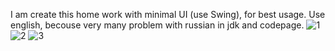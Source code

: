 I am create this home work with minimal UI (use Swing), for best usage. Use english, becouse very many problem with russian in jdk and codepage. 
![1](https://user-images.githubusercontent.com/87657613/197617801-15b8cab9-c161-43f0-a092-cbbcab7629da.png)
![2](https://user-images.githubusercontent.com/87657613/197617805-bec4cce0-77e6-46ef-9736-4a4d11eed00b.png)
![3](https://user-images.githubusercontent.com/87657613/197617812-d16142a9-effb-456a-bb3d-6fb7ff67bbef.png)
